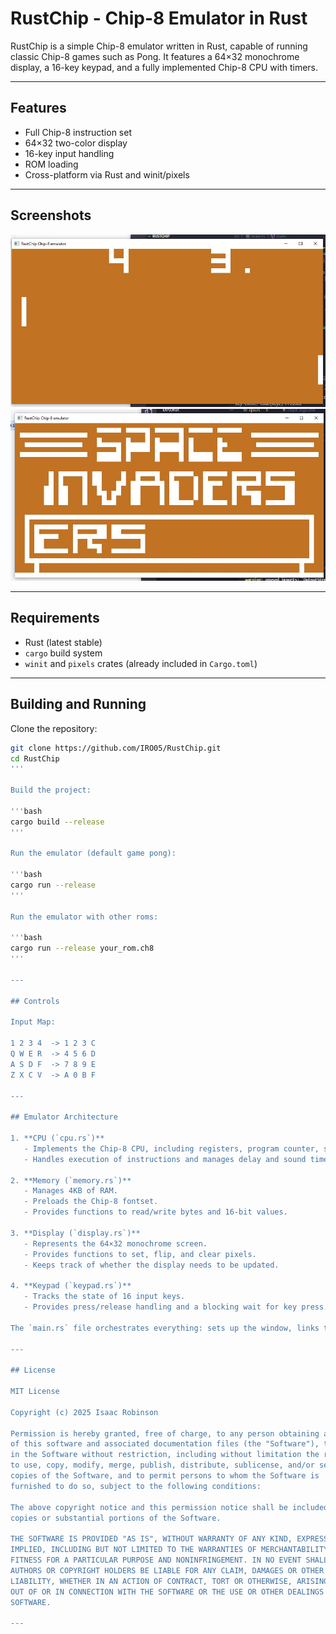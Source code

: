 # RustChip - Chip-8 Emulator in Rust

RustChip is a simple Chip-8 emulator written in Rust, capable of running classic Chip-8 games such as Pong. It features a 64×32 monochrome display, a 16-key keypad, and a fully implemented Chip-8 CPU with timers.

---

## Features

- Full Chip-8 instruction set
- 64×32 two-color display
- 16-key input handling
- ROM loading
- Cross-platform via Rust and winit/pixels

---

## Screenshots

<img src="images/pong.jpg" alt="Main Pong game screen showing ball and paddles" width="640">

<img src="images/invaders.jpg" alt="Invaders start screen" width="640">

---

## Requirements

- Rust (latest stable)
- `cargo` build system
- `winit` and `pixels` crates (already included in `Cargo.toml`)

---

## Building and Running

Clone the repository:

```bash
git clone https://github.com/IRO05/RustChip.git
cd RustChip
'''

Build the project:

'''bash
cargo build --release
'''

Run the emulator (default game pong):

'''bash
cargo run --release
'''

Run the emulator with other roms:

'''bash
cargo run --release your_rom.ch8
'''

---

## Controls

Input Map:

1 2 3 4  -> 1 2 3 C
Q W E R  -> 4 5 6 D
A S D F  -> 7 8 9 E
Z X C V  -> A 0 B F

---

## Emulator Architecture

1. **CPU (`cpu.rs`)**
   - Implements the Chip-8 CPU, including registers, program counter, stack, and timers.
   - Handles execution of instructions and manages delay and sound timers.

2. **Memory (`memory.rs`)**
   - Manages 4KB of RAM.
   - Preloads the Chip-8 fontset.
   - Provides functions to read/write bytes and 16-bit values.

3. **Display (`display.rs`)**
   - Represents the 64×32 monochrome screen.
   - Provides functions to set, flip, and clear pixels.
   - Keeps track of whether the display needs to be updated.

4. **Keypad (`keypad.rs`)**
   - Tracks the state of 16 input keys.
   - Provides press/release handling and a blocking wait for key press.

The `main.rs` file orchestrates everything: sets up the window, links the CPU, display, and keypad via `Arc<Mutex<>>`, starts the CPU thread, and handles rendering and user input.

---

## License

MIT License

Copyright (c) 2025 Isaac Robinson

Permission is hereby granted, free of charge, to any person obtaining a copy
of this software and associated documentation files (the "Software"), to deal
in the Software without restriction, including without limitation the rights
to use, copy, modify, merge, publish, distribute, sublicense, and/or sell
copies of the Software, and to permit persons to whom the Software is
furnished to do so, subject to the following conditions:

The above copyright notice and this permission notice shall be included in all
copies or substantial portions of the Software.

THE SOFTWARE IS PROVIDED "AS IS", WITHOUT WARRANTY OF ANY KIND, EXPRESS OR
IMPLIED, INCLUDING BUT NOT LIMITED TO THE WARRANTIES OF MERCHANTABILITY,
FITNESS FOR A PARTICULAR PURPOSE AND NONINFRINGEMENT. IN NO EVENT SHALL THE
AUTHORS OR COPYRIGHT HOLDERS BE LIABLE FOR ANY CLAIM, DAMAGES OR OTHER
LIABILITY, WHETHER IN AN ACTION OF CONTRACT, TORT OR OTHERWISE, ARISING FROM,
OUT OF OR IN CONNECTION WITH THE SOFTWARE OR THE USE OR OTHER DEALINGS IN THE
SOFTWARE.

---
